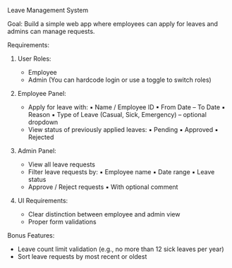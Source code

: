 Leave Management System

Goal:
Build a simple web app where employees can apply for leaves and admins can manage requests.

Requirements:

1. User Roles:
   - Employee
   - Admin
   (You can hardcode login or use a toggle to switch roles)

2. Employee Panel:
   - Apply for leave with:
     ▪ Name / Employee ID
     ▪ From Date – To Date
     ▪ Reason
     ▪ Type of Leave (Casual, Sick, Emergency) – optional dropdown
   - View status of previously applied leaves:
     ▪ Pending
     ▪ Approved
     ▪ Rejected

3. Admin Panel:
   - View all leave requests
   - Filter leave requests by:
     ▪ Employee name
     ▪ Date range
     ▪ Leave status
   - Approve / Reject requests
     ▪ With optional comment

4. UI Requirements:
   - Clear distinction between employee and admin view
   - Proper form validations

Bonus Features:
- Leave count limit validation (e.g., no more than 12 sick leaves per year)
- Sort leave requests by most recent or oldest
